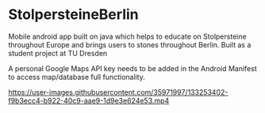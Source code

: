 # StolpersteineBerlin
Mobile android app built on java which helps to educate on Stolpersteine throughout Europe and brings users to stones throughout Berlin. Built as a student project at TU Dresden

A personal Google Maps API key needs to be added in the Android Manifest to access map/database full functionality. 





https://user-images.githubusercontent.com/35971997/133253402-f9b3ecc4-b922-40c9-aae9-1d9e3e624e53.mp4



